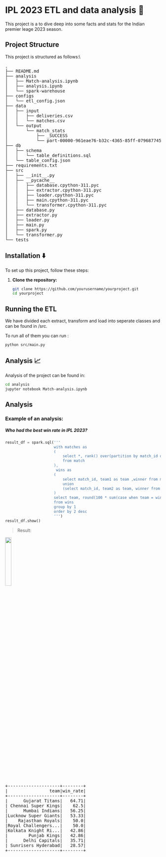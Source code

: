 # IPL 2023 ETL and data analysis 🏏

This project is a to dive deep into some facts and stats for the Indian premier leage 2023 season.

## Project Structure

This project is structured as follows:\
<pre>
.
├── README.md
├── analysis
│   ├── Match-analysis.ipynb
│   ├── analysis.ipynb
│   └── spark-warehouse
├── configs
│   └── etl_config.json
├── data
│   ├── input
│   │   ├── deliveries.csv
│   │   └── matches.csv
│   └── output
│       └── match_stats
│           ├── _SUCCESS
│           └── part-00000-961eae76-b32c-4365-85ff-07968774526f-c000.csv
├── db
│   ├── schema
│   │   └── table_definitions.sql
│   └── table_config.json
├── requirements.txt
├── src
│   ├── __init__.py
│   ├── __pycache__
│   │   ├── database.cpython-311.pyc
│   │   ├── extractor.cpython-311.pyc
│   │   ├── loader.cpython-311.pyc
│   │   ├── main.cpython-311.pyc
│   │   └── transformer.cpython-311.pyc
│   ├── database.py
│   ├── extractor.py
│   ├── loader.py
│   ├── main.py
│   ├── spark.py
│   └── transformer.py
└── tests
</pre>

## Installation ⬇️

To set up this project, follow these steps:

1. **Clone the repository:**
   ```bash
   git clone https://github.com/yourusername/yourproject.git
   cd yourproject
    ```

## Running the ETL
We have divided each extract, transform and load into seperate classes and can be found in /src.

To run all of them you can run : 
```bash
python src/main.py
```

## Analysis 📈
Analysis of the project can be found in:

```bash
cd analysis
jupyter notebook Match-analysis.ipynb
```


## Analysis
### Example of an analysis:

##### Who had the best win rate in IPL 2023?

```python
result_df = spark.sql('''
                      with matches as 
                      (
                          select *, rank() over(partition by match_id order by match_id) as rnk
                          from match
                      ),
                       wins as
                      (
                          select match_id, team1 as team ,winner from matches where rnk = 1
                          union
                          (select match_id, team2 as team, winner from matches where rnk = 1)
                      )
                      select team, round(100 * sum(case when team = winner then 1 else 0 end)/count(team),2) as win_rate
                      from wins
                      group by 1
                      order by 2 desc
                      ''')
result_df.show()
```


> Result:
<html>
<img width="20%" height="20%" src ="https://upload.wikimedia.org/wikipedia/en/thumb/0/09/Gujarat_Titans_Logo.svg/1200px-Gujarat_Titans_Logo.svg.png"</img>
</html>
<pre>
+--------------------+--------+
|                team|win_rate|
+--------------------+--------+
|      Gujarat Titans|   64.71|
| Chennai Super Kings|    62.5|
|      Mumbai Indians|   56.25|
|Lucknow Super Giants|   53.33|
|    Rajasthan Royals|    50.0|
|Royal Challengers...|    50.0|
|Kolkata Knight Ri...|   42.86|
|        Punjab Kings|   42.86|
|      Delhi Capitals|   35.71|
| Sunrisers Hyderabad|   28.57|
+--------------------+--------+
</pre>








